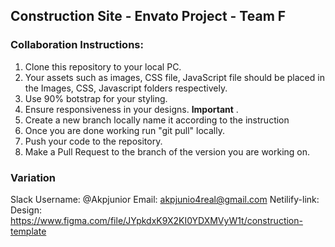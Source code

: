 ## Construction Site - Envato Project - Team F

### Collaboration Instructions:

1. Clone this repository to your local PC.
2. Your assets such as images, CSS file, JavaScript file should be placed in the Images, CSS, Javascript folders respectively.
3. Use 90% botstrap for your styling.
4. Ensure responsiveness in your designs. **Important** .
5. Create a new branch locally name it according to the  instruction 
6. Once you are done working run "git pull" locally.
7. Push your code to the repository.
8. Make a Pull Request to the branch of the version you are working on.

### Variation
Slack Username: @Akpjunior
Email: akpjunio4real@gmail.com
 Netilify-link:
 Design: https://www.figma.com/file/JYpkdxK9X2KI0YDXMVyW1t/construction-template
 
